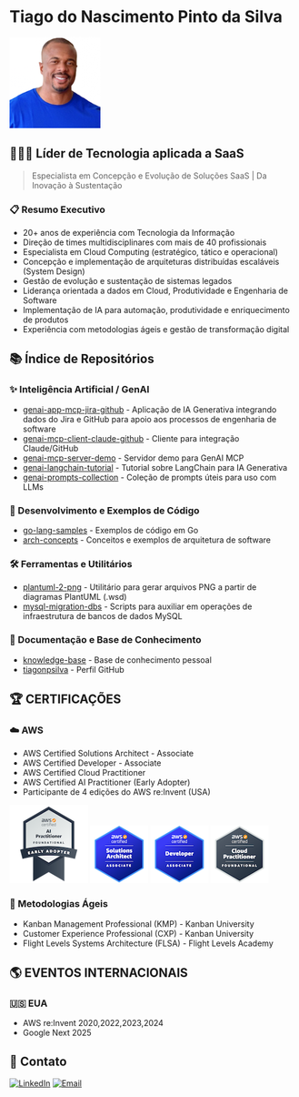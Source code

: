 
# Tiago do Nascimento Pinto da Silva
![Tiago](files/perfil_p.png)

## 👨‍💻‍🏫 Líder de Tecnologia aplicada a SaaS

> Especialista em Concepção e Evolução de Soluções SaaS | Da Inovação à Sustentação

### 📋 Resumo Executivo
- 20+ anos de experiência com Tecnologia da Informação
- Direção de times multidisciplinares com mais de 40 profissionais
- Especialista em Cloud Computing (estratégico, tático e operacional)
- Concepção e implementação de arquiteturas distribuídas escaláveis (System
Design)
- Gestão de evolução e sustentação de sistemas legados
- Liderança orientada a dados em Cloud, Produtividade e Engenharia de Software
- Implementação de IA para automação, produtividade e enriquecimento de
produtos
- Experiência com metodologias ágeis e gestão de transformação digital


## 📚 Índice de Repositórios

### ✨ Inteligência Artificial / GenAI

* [genai-app-mcp-jira-github](https://github.com/tiagonpsilva/genai-app-mcp-jira-github) - Aplicação de IA Generativa integrando dados do Jira e GitHub para apoio aos processos de engenharia de software
* [genai-mcp-client-claude-github](https://github.com/tiagonpsilva/genai-mcp-client-claude-github) - Cliente para integração Claude/GitHub
* [genai-mcp-server-demo](https://github.com/tiagonpsilva/genai-mcp-server-demo) - Servidor demo para GenAI MCP
* [genai-langchain-tutorial](https://github.com/tiagonpsilva/genai-langchain-tutorial) - Tutorial sobre LangChain para IA Generativa
* [genai-prompts-collection](https://github.com/tiagonpsilva/genai-prompts-collection) - Coleção de prompts úteis para uso com LLMs

### 🧪 Desenvolvimento e Exemplos de Código

* [go-lang-samples](https://github.com/tiagonpsilva/go-lang-samples) - Exemplos de código em Go
* [arch-concepts](https://github.com/tiagonpsilva/arch-concepts) - Conceitos e exemplos de arquitetura de software


### 🛠️ Ferramentas e Utilitários

* [plantuml-2-png](https://github.com/tiagonpsilva/plantuml-2-png) - Utilitário para gerar arquivos PNG a partir de diagramas PlantUML (.wsd)
* [mysql-migration-dbs](https://github.com/tiagonpsilva/mysql-migration-dbs) - Scripts para auxiliar em operações de infraestrutura de bancos de dados MySQL


### 📝 Documentação e Base de Conhecimento

* [knowledge-base](https://github.com/tiagonpsilva/knowledge-base) - Base de conhecimento pessoal
* [tiagonpsilva](https://github.com/tiagonpsilva/tiagonpsilva) - Perfil GitHub



## 🏆 CERTIFICAÇÕES

### ☁️︎ AWS
- AWS Certified Solutions Architect - Associate
- AWS Certified Developer - Associate
- AWS Certified Cloud Practitioner
- AWS Certified AI Practitioner (Early Adopter)
- Participante de 4 edições do AWS re:Invent (USA)

![](./files/aws-certified-ai-practitioner-early-adopter.png) ![](./files/aws-certified-solutions-architect-associate.png) ![](./files/aws-certified-developer-associate.png) ![](./files/aws-certified-cloud-practitioner.png)


### 🔄 Metodologias Ágeis
- Kanban Management Professional (KMP) - Kanban University
- Customer Experience Professional (CXP) - Kanban University
- Flight Levels Systems Architecture (FLSA) - Flight Levels Academy


## 🌎 EVENTOS INTERNACIONAIS


### 🇺🇸 EUA
- AWS re:Invent 2020,2022,2023,2024
- Google Next 2025



## 💼 Contato
[![LinkedIn](https://img.shields.io/badge/LinkedIn-0077B5?style=for-the-badge&logo=linkedin&logoColor=white)](https://www.linkedin.com/in/tiagonpsilva/)
[![Email](https://img.shields.io/badge/Email-D14836?style=for-the-badge&logo=gmail&logoColor=white)](mailto:tiagonpsilva@gmail.com)
